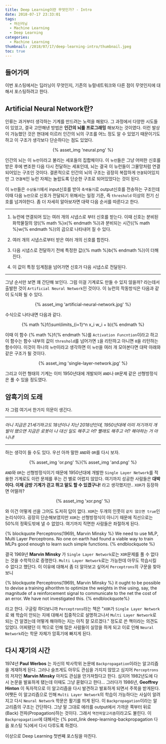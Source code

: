 ```yaml
---
title: Deep Learning이란 무엇인가? - Intro
date: 2018-07-17 23:33:01
tags:
  - 머신러닝
  - Machine Learning
  - Deep Learning
categories:
  - Machine Learning
thumbnail: /2018/07/17/deep-learning-intro/thumbnail.jpeg
toc: true
---
```


## 들어가며
이번 포스팅에서는 딥러닝이 무엇인지, 기존의 뉴럴네트워크와 다른 점이 무엇인지에 대해서 포스팅하려고 한다.
<!-- more -->

## Artificial Neural Network란?
인류는 과거부터 생각하는 기계를 만드려는 노력을 해왔다.
그 과정에서 다양한 시도들이 있었고, 결국 고안해낸 방법은 **인간의 뇌를 프로그래밍**
해보자는 것이였다. 이런 발상이 가능했던 것은 현대에 이르러 인간의 뇌의 구조를 어느 정도 알 수 있었기 때문이기도 하고 이 구조가 생각보다 단순하다는 점도 있었다.

<center>{% asset_img 'neural.png' %}</center>

인간의 뇌는 이 `뉴런`이라고 불리는 세포들의 집합체이다. 이 `뉴런`들은 그냥 어떠한 신호를 받은 후에 변조한 다음 다시 전달하는 세포인데, 뇌는 결국 이 뉴런들이 그물망처럼 연결되어있는 구조인 것이다.
결론적으로 인간의 뇌의 구조는 굉장히 복잡하게 `연결`되어있지만 그 `연결체`인 뉴런 자체는 놀랍도록 단순한 구조로 되어있었다는 것이 된다.

이 `뉴런`들은 `수상돌기`에서 input신호를 받아 `축색돌기`로 output신호를 전송하는 구조인데 이때 다음 `뉴런`으로 신호가 전달되기 위해서는 일정 기준, 즉 `threshold` 이상의 전기 신호를 넘겨야한다. 좀 더 자세히 알아보자면 대략 다음 순서를 따른다고 한다.

***
1. 뉴런에 연결되어 있는 여러 개의 시냅스로 부터 신호를 받는다.
이때 신호는 분비된 화학물질의 양({% math %}x{% endmath %})과 분비되는 시간({% math %}w{% endmath %})의 곱으로 나타내어 질 수 있다.

2. 여러 개의 시냅스로부터 받은 여러 개의 신호를 합친다.

3. 다음 시냅스로 전달하기 전에 특정한 값({% math %}b{% endmath %})이 더해진다.

4. 이 값이 특정 임계점을 넘어가면 신호가 다음 시냅스로 전달된다.
***

그냥 순서만 보면 꽤 간단해 보인다. 그럼 이걸 기계로도 만들 수 있지 않을까? 라는데서 출발한 것이 `Artificial Neural Network`인 것이다. 이 뉴런의 작동방식은 다음과 같이 도식화 될 수 있다.

<center>{% asset_img 'artificial-neural-network.jpg' %}</center>

수식으로 나타내면 다음과 같다.

<center>{% math %}f(\sum\limits_{i=1}^n x_i w_i + b){% endmath %}</center>

이때 이 함수 {% math %}f{% endmath %}를 `Activation Funcntion`이라고 하고 이 함수는 함수 내부의 값이 `threshold`를 넘어가면 `1`을 리턴하고 아니면 `0`을 리턴하는 함수이다.
이것이 하나의 `뉴런`이라고 생각하면 이 `뉴런`을 여러 개 모아본다면 대략 아래와 같은 구조가 될 것이다.

<center>{% asset_img 'single-layer-network.jpg' %}</center>

그리고 이런 형태의 기계는 이미 1950년대에 개발되어 `AND`나 `OR`문제 같은 선형방정식은 풀 수 있을 정도였다.


## 암흑기의 도래
자 그럼 여기서 한가지 의문이 생긴다.

***
*아니 지금은 21세기하고도 18년이나 지난 2018년인데, 1950년대에 이미 저기까지 개발이 됐으면 지금은 로봇이 나 대신 일도 해주고 어? 빨래도 해주고 어? 해야하는 거 아니냐!*
***

하는 생각이 들 수도 있다. 우선 아까 말한 `AND`와 `OR`를 다시 보자.

<center>{% asset_img 'or.png' %}{% asset_img 'and.png' %}</center>

`AND`와 `OR`는 선형방정식이기 때문에 1950년대에 개발한 `Single Layer Network`를 적용한 기계로도 이런 문제를 푸는 건 별로 어렵지 않았다.
여기까지 성공한 사람들은 **대박이다. 이제 금방 기계가 걷고 뛰고 말도 할 수 있겠구나!**
라고 생각했지만.. `XOR`가 등장하면 어떨까?

<center>{% asset_img 'xor.png' %}</center>

와 이건 어떻게 선을 그어도 도저히 답이 없다. `XOR`는 두개의 인풋이 `같지 않으면 true`인 논리식이다. 굉장히 단순해보였지만 `XOR`는 선형방정식이 아니기 때문에 직선으로는 50%의 정확도밖에 낼 수 없었다. 여기까지 직면한 사람들은 좌절하게 된다.

{% blockquote Perceptrons(1969), Marvin Minsky %}
We need to use MLP, Multi Layer Perceptrons.
No one on earth had found a viable way to train MLPs good enough to learn such simple functions.
{% endblockquote %}

결국 1969년 **Marvin Minsky** 가 `Single Layer Network`로는 `XOR`문제를 풀 수 없다는 것을 수학적으로 증명한다. `Multi Layer Network`로는 가능한데 아무도 학습시킬 수 없다고 했단다.
이 이유에 대해서 좀 더 알아보고 싶어서 `Perceptrons`의 구문을 찾아보니

{% blockquote Perceptrons(1969), Marvin Minsky %}
it ought to be possible to devise a training alhorithm to optimize the weights in thie using, say, the magnitude of a reinforcement signal to communicate to the net the cost of an error. We have not investigated this.
{% endblockquote%}

라고 한다. 구글링 하다보니까 `Perceptrons`라는 책은
"`XOR`가 `Single Layer Network`로 왜 학습이 안되는 지에 대해서 집중적으로 설명하고나서 `Multi Layer Network`로 되는 건 알겠는데 어떻게 해야하는 지는 아직 잘 모르겠다." 정도로 쓴 책이라는 의견도 있었다.
어찌됐던 이 책으로 인해 많은 사람들이 실망을 하게 되고 이로 인해 `Neural Network`라는 학문 자체가 암흑기에 빠지게 된다.


## 다시 재기의 시간
1974년 **Paul Werbos** 는 자신의 박사학위 논문에 `Backpropagation`이라는 알고리즘을 게재하게 된다.
그러나 슬프게도 아무도 관심을 가지지 않았고 심지어 `Perceptrons`의 저자인 **Marvin Minsky** 마저도 관심을 안가져줬다고 한다. 심지어 1982년도에 다시 논문을 발표하게 됐는데 이때도 그냥 묻혔다고 한다...
그러다가 1986년, **Geoffrey Hinton** 이 독자적으로 이 알고리즘을 다시 발견하고 발표하게 되면서 주목을 받게된다.
어쨋든 이 알고리즘으로 인해 `Multi Layer Network`의 학습이 가능하다는 사실이 알려지고 다시 `Neural Network` 학문은 활기를 띄게 된다.
이 `Backpropagation`이라는 알고리즘의 구조는 간단하다. 그냥 말 그대로 에러를 output에서 가까운 쪽부터 뒤로(Back) 전파(Propagation)하는 것이다. 그래서 `역전파알고리즘`이라고도 불린다.
이 `Backpropagation`에 대해서는 {% post_link deep-learning-backpropagation 다음 포스팅 %}에서 다시 다루도록 하겠다.

이상으로 Deep Learning 첫번째 포스팅을 마친다.

